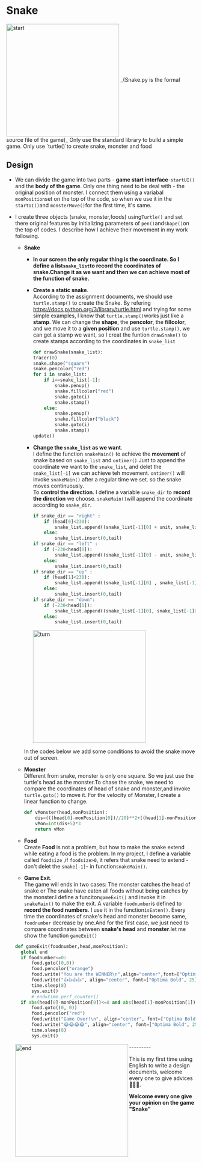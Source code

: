 # Snake
<img src=https://i.loli.net/2020/04/22/1Tvsnmj63NRtWMF.png width="300" height="300" alt="start" align="center">   
_(Snake.py is the formal source file of the game)_
  Only use the standard library to build a simple game.   
  Only use `turtle()`to create snake, monster and food

## Design
+ We can divide the game into two parts - 
**game start interface**-`startUI()` and the **body of the game**. 
Only one thing need to be deal with - 
the original position of monster. I connect them using a variabal `monPosition`set on the top of the code, so when we use it in the `startUI()`and `monsterMove()`for the first time, it's same.
+ I create three objects (snake, monster,foods) using`Turtle()` and set there original 
features by initializing parameters of `pen()`and`shape()`on the top of codes. I describe how I achieve their movement in my work following.
  - **Snake**
    - **In our screen the only regular thing is the coordinate. So I define a list`snake_list`to record the coordinates of snake.Change it as we want and then we can achieve most of the function of snake.**
    - **Create a static snake**.  
    According to the assignment documents, we should use `turtle.stamp()` to create the Snake. By refering https://docs.python.org/3/library/turtle.html and trying for some simple examples, I know that `turtle.stamp()`works just like a **stamp**. We can change the **shape**, the **pencolor**, the **fillcolor**, and we move it to a **given position** and use `turtle.stamp()`, we can get a stamp we want, so I creat the funtion `drawSnake()` to create stamps according to the coordinates in `snake_list`
    
      ```python
      def drawSnake(snake_list):
      tracer(0)
      snake.shape("square")
      snake.pencolor("red")
      for i in snake_list:
          if i==snake_list[-1]:
              snake.penup()
              snake.fillcolor("red")
              snake.goto(i)
              snake.stamp()
          else:
              snake.penup()
              snake.fillcolor("black")
              snake.goto(i)
              snake.stamp()
      update()
      ```
      
    -  **Change the `snake_list` as we want**.  
    I define the function `snakeMain()` to achieve the **movement** of snake based on `snake_list` and `ontimer()`.Just to append the coordinate we want to the `snake_list`, and delet the `snake_list[-1]` we can achieve teh movement. `ontimer()` will invoke `snakeMain()` after a regular time we set. so the snake moves continuously.   
    To **control the direction**. I define a variable `snake_dir` to **record the direction** we choose. `snakeMain()`will append the coordinate according to `snake_dir`.
        ```python
        if snake_dir == "right" :
            if (head[0]<230):
                snake_list.append((snake_list[-1][0] + unit, snake_list[-1][1]))
            else:
                snake_list.insert(0,tail)
        if snake_dir == "left" :
            if (-230<head[0]):
                snake_list.append((snake_list[-1][0] - unit, snake_list[-1][1]))
            else:
                snake_list.insert(0,tail)
        if snake_dir == "up" :
            if (head[1]<230):
                snake_list.append((snake_list[-1][0] , snake_list[-1][1] +unit))
            else:
                snake_list.insert(0,tail)
        if snake_dir == "down":
            if (-230<head[1]):
                snake_list.append((snake_list[-1][0], snake_list[-1][1] - unit))
            else:
                snake_list.insert(0,tail)
        ```
        <img src=https://i.loli.net/2020/04/22/9RqLpkaAtWDs5Gu.png width="300" height="300" alt="turn" align="center">
        
    In the codes below we add some conditions to avoid the snake move out of screen.
   - **Monster**  
   Different from snake, monster is only one square. So we just use the turtle's head as the monster.To chase the snake, we need to compare the coordinates of head of snake and monster,and invoke `turtle.goto()` to move it. For the velocity of Monster, I create a linear function to 
change.
      ```python
      def vMonster(head,monPosition):
          dis=(((head[0]-monPosition[0])//20)**2+((head[1]-monPosition[1])//20)**2)**0.5
          vMon=int(dis+5)*3
          return vMon
      ```
          
  - **Food**  
  Create **Food** is not a problem, but how to make the snake extend while eating a food is the problem. In my project, I define a variable called `foodsize` ,if `foodsize>0`, it refers that snake need to extend - don't delet the `snake[-1]`- in function`snakeMain()`.
  
  
  - **Game Exit**.  
  The game will ends in two cases: The monster catches the head of snake or The snake have eaten all foods without being catches by the monster.I define a funciton`gameExit()` and invoke it in `snakeMain()` to make the exit. A variable `foodnumber`is defined to **record the food numbers**. I use it in the function`isEaten()`. Every time the coordinates of snake's head and monster become same, `foodnumber` decrease by one.And for the first case, we just need to compare coordinates between **snake's head** and **monster**.let me show the function `gameExit()`
  ```python
  def gameExit(foodnumber,head,monPosition):
    global end
    if foodnumber<=0:
        food.goto((0,0))
        food.pencolor("orange")
        food.write("You are the WINNER\n",align="center",font=["Optima Bold",50])
        food.write("👍👍👍👍", align="center", font=["Optima Bold", 25])
        time.sleep(8)
        sys.exit()
        # end=time.perf_counter()
    if abs(head[0]-monPosition[0])<=8 and abs(head[1]-monPosition[1])<=8:
        food.goto((0, 0))
        food.pencolor("red")
        food.write("Game Over!\n", align="center", font=["Optima Bold", 50])
        food.write("😂😂😂😂", align="center", font=["Optima Bold", 25])
        time.sleep(8)
        sys.exit()   
  ```
  <img src=https://i.loli.net/2020/04/22/mIdqni3BKlxMAbh.png width="300" height="300" alt="end" align="left">
  ---------
  
  This is my first time using English to write a design documents, welcome every one to give advices🙏🙏🙏.   
  
  **Welcome every one give your opinion on the game "Snake"**
       
       
      
      
